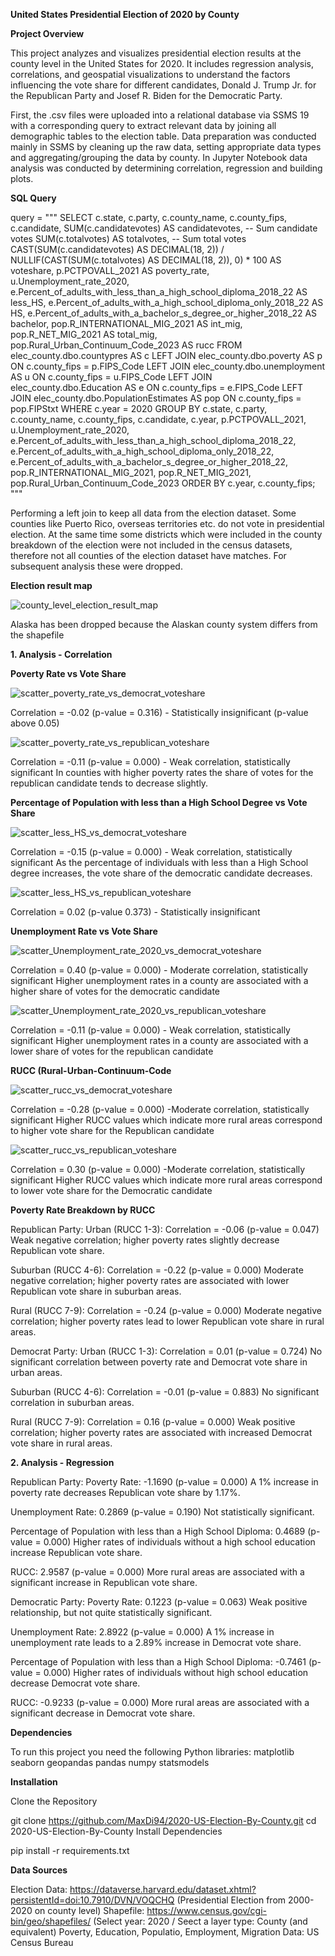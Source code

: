 **United States Presidential Election of 2020 by County**

**Project Overview**

This project analyzes and visualizes presidential election results at the county level in the United States for 2020. It includes regression analysis, correlations, and geospatial visualizations to understand the factors influencing the vote share for different candidates, Donald J. Trump Jr. for the Republican Party and Josef R. Biden for the Democratic Party.

First, the .csv files were uploaded into a relational database via SSMS 19 with a corresponding query to extract relevant data by joining all demographic tables to the election table. Data preparation was conducted mainly in SSMS by cleaning up the raw data, setting appropriate data types and aggregating/grouping the data by county. In Jupyter Notebook data analysis was conducted by determining correlation, regression and building plots.

**SQL Query**

query = """
SELECT c.state,
       c.party,
       c.county_name,
       c.county_fips,
       c.candidate,
       SUM(c.candidatevotes) AS candidatevotes,  -- Sum candidate votes
       SUM(c.totalvotes) AS totalvotes,          -- Sum total votes
       CAST(SUM(c.candidatevotes) AS DECIMAL(18, 2)) / NULLIF(CAST(SUM(c.totalvotes) AS DECIMAL(18, 2)), 0) * 100 AS voteshare,
       p.PCTPOVALL_2021 AS poverty_rate,
       u.Unemployment_rate_2020,
       e.Percent_of_adults_with_less_than_a_high_school_diploma_2018_22 AS less_HS,
       e.Percent_of_adults_with_a_high_school_diploma_only_2018_22 AS HS,
       e.Percent_of_adults_with_a_bachelor_s_degree_or_higher_2018_22 AS bachelor,
       pop.R_INTERNATIONAL_MIG_2021 AS int_mig,
       pop.R_NET_MIG_2021 AS total_mig,
       pop.Rural_Urban_Continuum_Code_2023 AS rucc
FROM elec_county.dbo.countypres AS c
LEFT JOIN elec_county.dbo.poverty AS p ON c.county_fips = p.FIPS_Code
LEFT JOIN elec_county.dbo.unemployment AS u ON c.county_fips = u.FIPS_Code
LEFT JOIN elec_county.dbo.Education AS e ON c.county_fips = e.FIPS_Code
LEFT JOIN elec_county.dbo.PopulationEstimates AS pop ON c.county_fips = pop.FIPStxt
WHERE c.year = 2020
GROUP BY c.state, c.party, c.county_name, c.county_fips, c.candidate, c.year, p.PCTPOVALL_2021, u.Unemployment_rate_2020,
         e.Percent_of_adults_with_less_than_a_high_school_diploma_2018_22,
         e.Percent_of_adults_with_a_high_school_diploma_only_2018_22,
         e.Percent_of_adults_with_a_bachelor_s_degree_or_higher_2018_22,
         pop.R_INTERNATIONAL_MIG_2021, pop.R_NET_MIG_2021,
         pop.Rural_Urban_Continuum_Code_2023
ORDER BY c.year, c.county_fips;
"""

Performing a left join to keep all data from the election dataset. Some counties like Puerto Rico, overseas territories etc. do not vote in presidential election. At the same time some districts which were included in the county breakdown of the election were not included in the census datasets, therefore not all counties of the election dataset have matches. For subsequent analysis these were dropped. 

**Election result map**

![county_level_election_result_map](https://github.com/user-attachments/assets/626a5d8d-183e-4d46-9afd-10a1cdd3fc44)

Alaska has been dropped because the Alaskan county system differs from the shapefile

**1. Analysis - Correlation**

**Poverty Rate vs Vote Share**

![scatter_poverty_rate_vs_democrat_voteshare](https://github.com/user-attachments/assets/3be0c77d-1458-481e-aba5-aca52e83cf26)

Correlation = -0.02 (p-value = 0.316) - Statistically insignificant (p-value above 0.05)

![scatter_poverty_rate_vs_republican_voteshare](https://github.com/user-attachments/assets/8a1eaa25-4b6f-461c-b979-71737a20695c)

Correlation = -0.11 (p-value = 0.000) - Weak correlation, statistically significant
In counties with higher poverty rates the share of votes for the republican candidate tends to decrease slightly.

**Percentage of Population with less than a High School Degree vs Vote Share**

![scatter_less_HS_vs_democrat_voteshare](https://github.com/user-attachments/assets/929de661-fe17-4e3e-b4f3-c58a366d0b69)

Correlation = -0.15 (p-value = 0.000) - Weak correlation, statistically significant
As the percentage of individuals with less than a High School degree increases, the vote share of the democratic candidate decreases.

![scatter_less_HS_vs_republican_voteshare](https://github.com/user-attachments/assets/daa984ce-1a36-4340-b067-97391bb266aa)

Correlation = 0.02 (p-value 0.373) - Statistically insignificant

**Unemployment Rate vs Vote Share**

![scatter_Unemployment_rate_2020_vs_democrat_voteshare](https://github.com/user-attachments/assets/de8d7db3-f969-4ab7-b0c9-242533cfa539)

Correlation = 0.40 (p-value = 0.000) - Moderate correlation, statistically significant
Higher unemployment rates in a county are associated with a higher share of votes for the democratic candidate

![scatter_Unemployment_rate_2020_vs_republican_voteshare](https://github.com/user-attachments/assets/46928c76-990e-46ab-9dea-b004288b1020)

Correlation = -0.11 (p-value = 0.000) - Weak correlation, statistically significant
Higher unemployment rates in a county are associated with a lower share of votes for the republican candidate

**RUCC (Rural-Urban-Continuum-Code**

![scatter_rucc_vs_democrat_voteshare](https://github.com/user-attachments/assets/af7200b5-bf75-4312-b818-56844937eeb5)

Correlation = -0.28 (p-value = 0.000) -Moderate correlation, statistically significant
Higher RUCC values which indicate more rural areas correspond to higher vote share for the Republican candidate

![scatter_rucc_vs_republican_voteshare](https://github.com/user-attachments/assets/6ba4ec82-db67-4801-801a-272e88f3554f)

Correlation = 0.30 (p-value = 0.000) -Moderate correlation, statistically significant
Higher RUCC values which indicate more rural areas correspond to lower vote share for the Democratic candidate

**Poverty Rate Breakdown by RUCC**

Republican Party:
Urban (RUCC 1-3): Correlation = -0.06 (p-value = 0.047)
Weak negative correlation; higher poverty rates slightly decrease Republican vote share.

Suburban (RUCC 4-6): Correlation = -0.22 (p-value = 0.000)
Moderate negative correlation; higher poverty rates are associated with lower Republican vote share in suburban areas.

Rural (RUCC 7-9): Correlation = -0.24 (p-value = 0.000)
Moderate negative correlation; higher poverty rates lead to lower Republican vote share in rural areas.


Democrat Party:
Urban (RUCC 1-3): Correlation = 0.01 (p-value = 0.724)
No significant correlation between poverty rate and Democrat vote share in urban areas.

Suburban (RUCC 4-6): Correlation = -0.01 (p-value = 0.883)
No significant correlation in suburban areas.

Rural (RUCC 7-9): Correlation = 0.16 (p-value = 0.000)
Weak positive correlation; higher poverty rates are associated with increased Democrat vote share in rural areas.


**2. Analysis - Regression**

Republican Party:
Poverty Rate: -1.1690 (p-value = 0.000)
A 1% increase in poverty rate decreases Republican vote share by 1.17%.

Unemployment Rate: 0.2869 (p-value = 0.190)
Not statistically significant.

Percentage of Population with less than a High School Diploma: 0.4689 (p-value = 0.000)
Higher rates of individuals without a high school education increase Republican vote share.

RUCC: 2.9587 (p-value = 0.000)
More rural areas are associated with a significant increase in Republican vote share.

Democratic Party:
Poverty Rate: 0.1223 (p-value = 0.063)
Weak positive relationship, but not quite statistically significant.

Unemployment Rate: 2.8922 (p-value = 0.000)
A 1% increase in unemployment rate leads to a 2.89% increase in Democrat vote share.

Percentage of Population with less than a High School Diploma: -0.7461 (p-value = 0.000)
Higher rates of individuals without high school education decrease Democrat vote share.

RUCC: -0.9233 (p-value = 0.000)
More rural areas are associated with a significant decrease in Democrat vote share.



**Dependencies**

To run this project you need the following Python libraries:
matplotlib
seaborn
geopandas
pandas
numpy
statsmodels

**Installation**

Clone the Repository

git clone https://github.com/MaxDi94/2020-US-Election-By-County.git
cd 2020-US-Election-By-County
Install Dependencies

pip install -r requirements.txt

**Data Sources**

Election Data: https://dataverse.harvard.edu/dataset.xhtml?persistentId=doi:10.7910/DVN/VOQCHQ (Presidential Election from 2000-2020 on county level)
Shapefile: https://www.census.gov/cgi-bin/geo/shapefiles/ (Select year: 2020 / Seect a layer type: County (and equivalent)
Poverty, Education, Populatio, Employment, Migration Data: US Census Bureau
